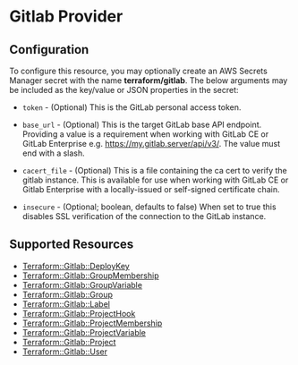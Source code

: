 # Gitlab Provider

## Configuration

To configure this resource, you may optionally create an AWS Secrets Manager secret with the name **terraform/gitlab**. The below arguments may be included as the key/value or JSON properties in the secret:

* `token` - (Optional) This is the GitLab personal access token.

* `base_url` - (Optional) This is the target GitLab base API endpoint. Providing a value is a
  requirement when working with GitLab CE or GitLab Enterprise e.g. https://my.gitlab.server/api/v3/.
  The value must end with a slash.

* `cacert_file` - (Optional) This is a file containing the ca cert to verify the gitlab instance.  This is available
  for use when working with GitLab CE or Gitlab Enterprise with a locally-issued or self-signed certificate chain.

* `insecure` - (Optional; boolean, defaults to false) When set to true this disables SSL verification of the connection to the
  GitLab instance.


## Supported Resources

* [Terraform::Gitlab::DeployKey](docs/providers/gitlab/DeployKey.md)
* [Terraform::Gitlab::GroupMembership](docs/providers/gitlab/GroupMembership.md)
* [Terraform::Gitlab::GroupVariable](docs/providers/gitlab/GroupVariable.md)
* [Terraform::Gitlab::Group](docs/providers/gitlab/Group.md)
* [Terraform::Gitlab::Label](docs/providers/gitlab/Label.md)
* [Terraform::Gitlab::ProjectHook](docs/providers/gitlab/ProjectHook.md)
* [Terraform::Gitlab::ProjectMembership](docs/providers/gitlab/ProjectMembership.md)
* [Terraform::Gitlab::ProjectVariable](docs/providers/gitlab/ProjectVariable.md)
* [Terraform::Gitlab::Project](docs/providers/gitlab/Project.md)
* [Terraform::Gitlab::User](docs/providers/gitlab/User.md)